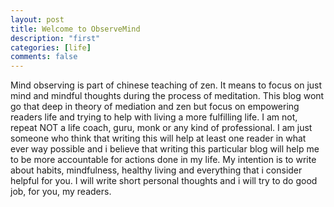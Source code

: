 ```yaml
---
layout: post
title: Welcome to ObserveMind
description: "first"
categories: [life]
comments: false
---
```


Mind observing is part of chinese teaching of zen. It means to focus on just mind and mindful thoughts during the process of meditation.
This blog wont go that deep in theory of mediation and zen but focus on empowering readers life and trying to help with living a more fulfilling life.
I am not, repeat NOT a life coach, guru, monk or any kind of professional. I am just someone who think that writing this will help at least one reader in what ever way possible and i believe that writing this particular blog will help me to be more accountable for actions done in my life.
My intention is to write about habits, mindfulness, healthy living and everything that i consider helpful for you. I will write short personal thoughts and i will try to do good job, for you, my readers.
